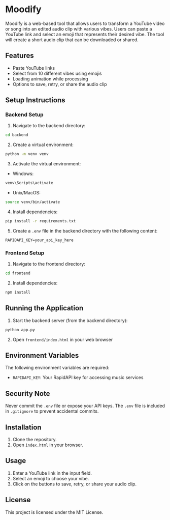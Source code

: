 # Moodify

Moodify is a web-based tool that allows users to transform a YouTube video or song into an edited audio clip with various vibes. Users can paste a YouTube link and select an emoji that represents their desired vibe. The tool will create a short audio clip that can be downloaded or shared.

## Features
- Paste YouTube links
- Select from 10 different vibes using emojis
- Loading animation while processing
- Options to save, retry, or share the audio clip

## Setup Instructions

### Backend Setup

1. Navigate to the backend directory:
```bash
cd backend
```

2. Create a virtual environment:
```bash
python -m venv venv
```

3. Activate the virtual environment:
- Windows:
```bash
venv\Scripts\activate
```
- Unix/MacOS:
```bash
source venv/bin/activate
```

4. Install dependencies:
```bash
pip install -r requirements.txt
```

5. Create a `.env` file in the backend directory with the following content:
```
RAPIDAPI_KEY=your_api_key_here
```

### Frontend Setup

1. Navigate to the frontend directory:
```bash
cd frontend
```

2. Install dependencies:
```bash
npm install
```

## Running the Application

1. Start the backend server (from the backend directory):
```bash
python app.py
```

2. Open `frontend/index.html` in your web browser

## Environment Variables

The following environment variables are required:

- `RAPIDAPI_KEY`: Your RapidAPI key for accessing music services

## Security Note

Never commit the `.env` file or expose your API keys. The `.env` file is included in `.gitignore` to prevent accidental commits.

## Installation
1. Clone the repository.
2. Open `index.html` in your browser.

## Usage
1. Enter a YouTube link in the input field.
2. Select an emoji to choose your vibe.
3. Click on the buttons to save, retry, or share your audio clip.

## License
This project is licensed under the MIT License.
